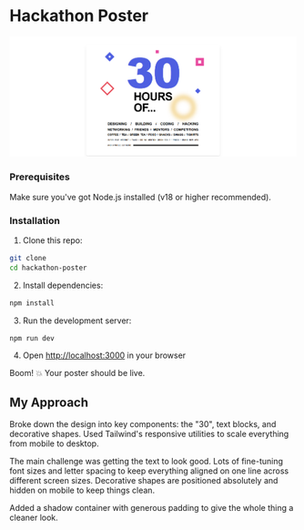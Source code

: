 # Hackathon Poster
![Hackathon Poster Preview](preview.png)

### Prerequisites

Make sure you've got Node.js installed (v18 or higher recommended).

### Installation

1. Clone this repo:
```bash
git clone 
cd hackathon-poster
```

2. Install dependencies:
```bash
npm install
```

3. Run the development server:
```bash
npm run dev
```

4. Open [http://localhost:3000](http://localhost:3000) in your browser

Boom! 💥 Your poster should be live.

## My Approach

Broke down the design into key components: the "30", text blocks, and decorative shapes. Used Tailwind's responsive utilities to scale everything from mobile to desktop. 

The main challenge was getting the text to look good. Lots of fine-tuning font sizes and letter spacing to keep everything aligned on one line across different screen sizes. Decorative shapes are positioned absolutely and hidden on mobile to keep things clean. 

Added a shadow container with generous padding to give the whole thing a cleaner look.
